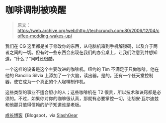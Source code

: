 # 咖啡调制被唤醒

> 原文：<https://web.archive.org/web/http://techcrunch.com:80/2006/12/04/coffee-modding-wakes-up/>

我们在 CG 这里都是关于修改你的东西，从电脑机箱到手机解锁码，以及介于两者之间的一切。但有时一些东西会出现在我们的办公桌上，让我们注意到并想知道，“什么？”同时还很酷。

一个这样的设备是这个主要改进的咖啡机。纽约的 Tim 不满足于只做咖啡，他在他的 Rancilio Silvia 上添加了一个大脑，读出器，是的，还有一个任天堂控制器，使它成为一个真正的个人咖啡制作机。

这些类型的事业不适合胆小的人；这些咖啡机在 T2 很贵，所以技术和诀窍都是必须的。不过，如果你对你的咖啡很认真，那就有必要掌控一切，让胡安·瓦尔迪兹和他那只值得信赖的驴子知道谁是老板。

[成长博客](https://web.archive.org/web/20150914211913/http://growdown.blogspot.com/2006/11/custom-silvia-pid-mod.html)【Blogspot，via [SlashGear](https://web.archive.org/web/20150914211913/http://www.slashgear.com/coffee-machine-modding-rancilio-silvia-gets-hacked-042750.php)